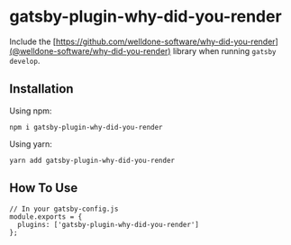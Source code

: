 # gatsby-plugin-why-did-you-render

Include the [https://github.com/welldone-software/why-did-you-render](@welldone-software/why-did-you-render) library when running `gatsby develop`.

## Installation

Using npm:

```
npm i gatsby-plugin-why-did-you-render
```

Using yarn:

```
yarn add gatsby-plugin-why-did-you-render
```

## How To Use

```
// In your gatsby-config.js
module.exports = {
  plugins: ['gatsby-plugin-why-did-you-render']
};
```

